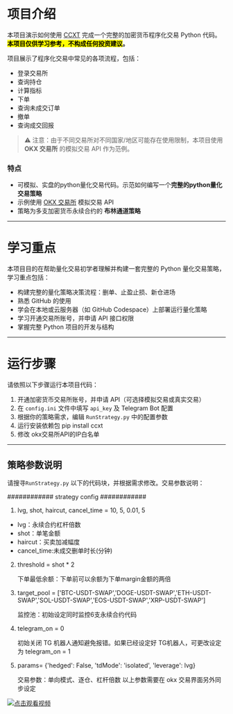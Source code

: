 # 项目介绍

本项目演示如何使用 [CCXT](https://github.com/ccxt/ccxt) 完成一个完整的加密货币程序化交易 Python 代码。**<mark>本项目仅供学习参考，不构成任何投资建议</mark>。**

项目展示了程序化交易中常见的各项流程，包括：
- 登录交易所
- 查询持仓
- 计算指标
- 下单
- 查询未成交订单
- 撤单
- 查询成交回报  

> ⚠️ 注意：由于不同交易所对不同国家/地区可能存在使用限制，本项目使用 **OKX 交易所** 的模拟交易 API 作为范例。

### 特点

- 可模拟、实盘的python量化交易代码。示范如何编写一个**完整的python量化交易策略**
- 示例使用 [OKX 交易所](https://www.okx.com/join/EZQUANT888) 模拟交易 API
- 策略为多支加密货币永续合约的 **布林通道策略**

---

# 学习重点

本项目目的在帮助量化交易初学者理解并构建一套完整的 Python 量化交易策略，学习重点包括：

- 构建完整的量化策略决策流程：删单、止盈止损、新仓进场 
- 熟悉 GitHub 的使用
- 学会在本地或云服务器（如 GitHub Codespace）上部署运行量化策略
- 学习开通交易所账号，并申请 API 接口权限
- 掌握完整 Python 项目的开发与结构 

---

# 运行步骤

请依照以下步骤运行本项目代码：
1. 开通加密货币交易所账号，并申请 API（可选择模拟交易或真实交易）
2. 在 `config.ini` 文件中填写 `api_key` 及 Telegram Bot 配置 
3. 根据你的策略需求，编辑 `RunStrategy.py` 中的配置参数
4. 运行安装依赖包 pip install ccxt
5. 修改 okx交易所API的IP白名单

---

## 策略参数说明

请搜寻`RunStrategy.py` 以下的代码块，并根据需求修改。交易参数说明：

############ strategy config ############

1. lvg, shot, haircut, cancel_time = 10, 5, 0.01, 5
   
  - lvg：永续合约杠杆倍数 
  - shot：单笔金额  
  - haircut：买卖加减幅度  
  - cancel_time:未成交删单时长(分钟)
    

2. threshold = shot * 2

    下单最低余额：下单前可以余额为下单margin金额的两倍
   

4. target_pool = ['BTC-USDT-SWAP','DOGE-USDT-SWAP','ETH-USDT-SWAP','SOL-USDT-SWAP','EOS-USDT-SWAP','XRP-USDT-SWAP']

    监控池：初始设定同时监控6支永续合约代码
   

4. telegram_on = 0

    初始关闭 TG 机器人通知避免报错。如果已经设定好 TG机器人，可更改设定为 telegram_on = 1


5. params= {'hedged': False, 'tdMode': 'isolated', 'leverage': lvg}

    交易参数：单向模式、逐仓、杠杆倍数 
    以上参数需要在 okx 交易界面另外同步设定

[![点击观看视频](https://i1.hdslb.com/bfs/archive/d9eb6e0394a0974c25bc5134ccabf455d5031724.jpg@308w_174h)](https://www.bilibili.com/video/BV1D5Lwz1ErF/?vd_source=a29c70776b469005541a2fb4ea95d22c)

